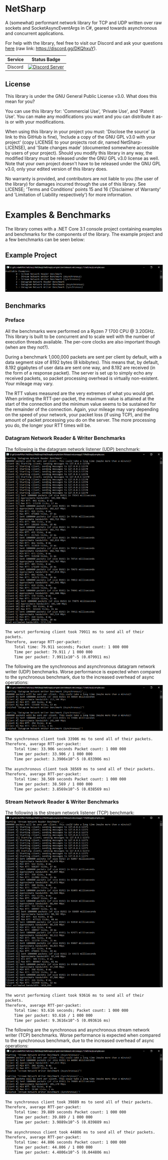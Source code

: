 # NetSharp
A (somewhat) performant network library for TCP and UDP written over raw sockets and SocketAsyncEventArgs in C#, geared towards asynchronous and concurrent applications.

For help with the library, feel free to visit our Discord and ask your questions [here](https://discord.gg/DKQhxuY) (raw link: https://discord.gg/DKQhxuY).

| Service | Status Badge |
| ------- | ------------ |
| Discord | [![Discord Server][discord-server-badge]](https://discord.gg/DKQhxuY) |

## License
This library is under the GNU General Public License v3.0. What does this mean for you?

You can use this library for: 'Commercial Use', 'Private Use', and 'Patent Use'. You can make any modifications you want and you can distribute it as-is or with your modifications.

When using this library in your project you must: 'Disclose the source' (a link to this GitHub is fine), 'Include a copy of the GNU GPL v3.0 with your project' (copy LICENSE to your projects root dir, named NetSharp-LICENSE), and 'State changes made' (documented somewhere accessible by users of your project). Should you modify this library in any way, the modified library must be released under the GNU GPL v3.0 license as well. Note that your own project doesn't have to be released under the GNU GPL v3.0, only your edited version of this library does.

No warranty is provided, and contributors are not liable to you (the user of the library) for damages incurred through the use of this library. See LICENSE; 'Terms and Conditions' points 15 and 16 ('Disclaimer of Warranty' and 'Limitation of Liability respectively') for more information.

# Examples & Benchmarks
The library comes with a .NET Core 3.1 console project containing examples and benchmarks for the components of the library. The example project and a few benchmarks can be seen below:

## Example Project
![Example Project 'Main Menu'][example-project]

## Benchmarks

### Preface
All the benchmarks were performed on a Ryzen 7 1700 CPU @ 3.20GHz. This library is built to be concurrent and to scale well with the number of execution threads available. The per-core clocks are also important though (when are they not?).

During a benchmark 1,000,000 packets are sent per client by default, with a data segment size of 8192 bytes (8 kibibytes). This means that, by default, 8.192 gigabytes of user data are sent one way, and 8.192 are received (in the form of a response packet). The server is set up to simply echo any received packets, so packet processing overhead is virtually non-existent. Your mileage may vary.

The RTT values measured are the very extremes of what you would get. When printing the RTT-per-packet, the maximum value is attained at the start of the connection and the minimum value seems to be sustained for the remainder of the connection. Again, your mileage may vary depending on the speed of your network, your packet loss (if using TCP), and the amount of packet processing you do on the server. The more processing you do, the longer your RTT times will be.

### Datagram Network Reader & Writer Benchmarks
The following is the datagram network listener (UDP) benchmark:
![Datagram Network Reader Benchmark][datagram-network-reader-benchmark]

```
The worst performing client took 79911 ms to send all of their packets.
Therefore, average RTT-per-packet:
    Total time: 79.911 seconds; Packet count: 1 000 000
    Time per packet: 79.911 / 1 000 000
    Time per packet: 7.9911x10^-5 (0.079911 ms)
```

The following are the synchronous and asynchronous datagram network writer (UDP) benchmarks. Worse performance is expected when compared to the synchronous benchmark, due to the increased overhead of async operations:
![Datagram Network Writer Benchmark][datagram-network-writer-benchmark]

```
The synchronous client took 33906 ms to send all of their packets.
Therefore, average RTT-per-packet:
    Total time: 33.906 seconds Packet count: 1 000 000
    Time per packet: 33.906 / 1 000 000
    Time per packet: 3.3906x10^-5 (0.033906 ms)

The asynchronous client took 38569 ms to send all of their packets.
Therefore, average RTT-per-packet:
    Total time: 38.569 seconds Packet count: 1 000 000
    Time per packet: 38.569 / 1 000 000
    Time per packet: 3.8569x10^-5 (0.038569 ms)
```

### Stream Network Reader & Writer Benchmarks
The following is the stream network listener (TCP) benchmark:
![Stream Network Reader Benchmark][stream-network-reader-benchmark]

```
The worst performing client took 93616 ms to send all of their packets.
Therefore, average RTT-per-packet:
    Total time: 93.616 seconds; Packet count: 1 000 000
    Time per packet: 93.616 / 1 000 000
    Time per packet: 9.3616x10^-5 (0.093616 ms)
```

The following are the synchronous and asynchronous stream network writer (TCP) benchmarks. Worse performance is expected when compared to the synchronous benchmark, due to the increased overhead of async operations:
![Stream Network Writer Benchmark][stream-network-writer-benchmark]

```
The synchronous client took 39889 ms to send all of their packets.
Therefore, average RTT-per-packet:
    Total time: 39.889 seconds Packet count: 1 000 000
    Time per packet: 39.889 / 1 000 000
    Time per packet: 3.9889x10^-5 (0.039889 ms)

The asynchronous client took 44806 ms to send all of their packets.
Therefore, average RTT-per-packet:
    Total time: 44.806 seconds Packet count: 1 000 000
    Time per packet: 44.806 / 1 000 000
    Time per packet: 4.4806x10^-5 (0.044806 ms)
```

[discord-server-badge]: https://img.shields.io/discord/703255900600795196.svg?style=flat-square&logo=discord&color=blue

[example-project]: docs/example-selector.png

[datagram-network-reader-benchmark]: docs/datagram-network-reader-benchmark.png
[datagram-network-writer-benchmark]: docs/datagram-network-writer-benchmark.png

[stream-network-reader-benchmark]: docs/stream-network-reader-benchmark.png
[stream-network-writer-benchmark]: docs/stream-network-writer-benchmark.png
